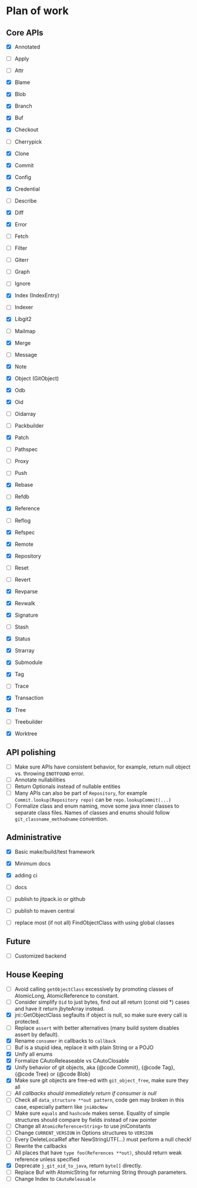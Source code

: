 # Plan of work

## Core APIs
- [x] Annotated
- [ ] Apply
- [ ] Attr
- [x] Blame
- [x] Blob
- [x] Branch
- [x] Buf
- [x] Checkout
- [ ] Cherrypick
- [x] Clone
- [x] Commit
- [x] Config
- [x] Credential
- [ ] Describe
- [x] Diff
- [x] Error
- [ ] Fetch
- [ ] Filter
- [ ] Giterr
- [ ] Graph
- [ ] Ignore
- [x] Index (IndexEntry)
- [ ] Indexer
- [x] Libgit2
- [ ] Mailmap
- [x] Merge
- [ ] Message
- [x] Note
- [x] Object (GitObject)
- [x] Odb
- [x] Oid
- [ ] Oidarray
- [ ] Packbuilder
- [x] Patch
- [ ] Pathspec
- [ ] Proxy
- [ ] Push
- [x] Rebase
- [ ] Refdb
- [x] Reference
- [ ] Reflog
- [x] Refspec
- [x] Remote
- [x] Repository
- [ ] Reset
- [ ] Revert
- [x] Revparse
- [x] Revwalk
- [x] Signature
- [ ] Stash
- [x] Status
- [x] Strarray
- [x] Submodule
- [x] Tag
- [ ] Trace
- [x] Transaction
- [x] Tree
- [ ] Treebuilder
- [x] Worktree



## API polishing
- [ ] Make sure APIs have consistent behavior, for example, return null object vs. throwing `ENOTFOUND` error.
- [ ] Annotate nullabilities
- [ ] Return Optionals instead of nullable entities
- [ ] Many APIs can also be part of `Repository`, for example `Commit.lookup(Repository repo)` can be `repo.lookupCommit(...)`
- [ ] Formalize class and enum naming, move some java inner classes to separate class files. Names of classes and enums should follow `git_classname_methodname` convention. 

## Administrative
- [x] Basic make/build/test framework
- [x] Minimum docs
- [x] adding ci
- [ ] docs
- [ ] publish to jitpack.io or github
- [ ] publish to maven central
- [ ] replace most (if not all) FindObjectClass with using global classes


## Future
- [ ] Customized backend

## House Keeping
- [ ] Avoid calling `getObjectClass` excessively by promoting classes of AtomicLong, AtomicReference to constant.
- [ ] Consider simplify `Oid` to just bytes, find out all return (const oid *) cases and have it return jbyteArray instead.
- [x] jni::GetObjectClass segfaults if object is null, so make sure every call is protected.
- [ ] Replace `assert` with better alternatives (many build system disables assert by default).
- [x] Rename `consumer` in callbacks to `callback`
- [ ] Buf is a stupid idea, replace it with plain String or a POJO
- [x] Unify all enums
- [x] Formalize CAutoReleaseable vs CAutoClosable
- [x] Unify behavior of git objects, aka {@code Commit}, {@code Tag}, {@code Tree} or {@code Blob} 
- [x] Make sure git objects are free-ed with `git_object_free`, make sure they all 
- [ ] *All callbacks should immediately return if consumer is null*
- [ ] Check all `data_structure **out pattern`, code gen may broken in this case, especially pattern like `jniAbcNew`
- [ ] Make sure `equals` and `hashcode` makes sense. Equality of simple structures should compare by fields instead of raw pointer
- [ ] Change all `AtomicReference<String>` to use jniConstants
- [ ] Change `CURRENT_VERSION` in Options structures to `VERSION`
- [ ] Every DeleteLocalRef after NewStringUTF(...) must perform a null check! 
- [ ] Rewrite the callbacks
- [ ] All places that have `type foo(References **out)`, should return weak reference unless specified
- [x] Deprecate `j_git_oid_to_java`, return `byte[]` directly.
- [ ] Replace Buf with AtomicString for returning String through parameters.
- [ ] Change Index to `CAutoReleasable`
